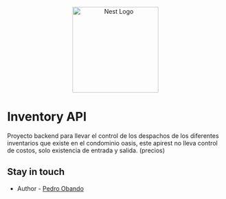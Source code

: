 <p align="center">
  <a href="http://nestjs.com/" target="blank"><img src="https://nestjs.com/img/logo-small.svg" width="200" alt="Nest Logo" /></a>
</p>

# Inventory API

Proyecto backend para llevar el control de los despachos de los diferentes inventarios que existe en el condominio oasis, este apirest no lleva control de costos, solo existencia de entrada y salida. (precios)

## Stay in touch

- Author - [Pedro Obando](https://twitter.com/peruchodev)
